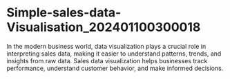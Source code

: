 # Simple-sales-data-Visualisation_202401100300018
In the modern business world, data visualization plays a crucial role in interpreting sales data, making it easier to understand patterns, trends, and insights from raw data. Sales data visualization helps businesses track performance, understand customer behavior, and make informed decisions. 
